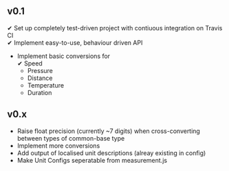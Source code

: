 v0.1  
----

✔ Set up completely test-driven project with contiuous integration on Travis CI  
✔ Implement easy-to-use, behaviour driven API  
- Implement basic conversions for  
	✔ Speed  
	- Pressure  
	- Distance  
    - Temperature  
    - Duration  

v0.x  
----

- Raise float precision (currently ~7 digits) when cross-converting between types of common-base type  
- Implement more conversions  
- Add output of localised unit descriptions (alreay existing in config)   
- Make Unit Configs seperatable from measurement.js  

